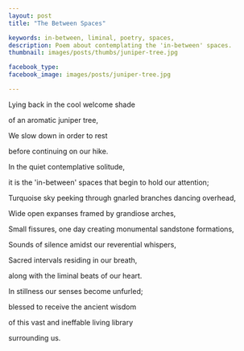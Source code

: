 ```yaml
---
layout: post
title: "The Between Spaces"

keywords: in-between, liminal, poetry, spaces,
description: Poem about contemplating the 'in-between' spaces.
thumbnail: images/posts/thumbs/juniper-tree.jpg

facebook_type:
facebook_image: images/posts/juniper-tree.jpg

---
```

Lying back in the cool welcome shade

of an aromatic juniper tree,

We slow down in order to rest

before continuing on our hike.

In the quiet contemplative solitude,

it is the 'in-between' spaces that begin to hold our attention;

Turquoise sky peeking through gnarled branches dancing overhead,

Wide open expanses framed by grandiose arches,

Small fissures, one day creating monumental sandstone formations,

Sounds of silence amidst our reverential whispers,

Sacred intervals residing in our breath,

along with the liminal beats of our heart.

In stillness our senses become unfurled;

blessed to receive the ancient wisdom

of this vast and ineffable living library

surrounding us.
